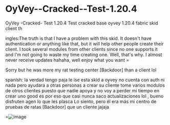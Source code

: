 # OyVey--Cracked--Test-1.20.4
OyVey -Cracked- Test 1.20.4
Test cracked base oyvey 1.20.4 fabric 
skid client th 




ingles:The truth is that I have a problem with this skid. It doesn't have 
authentication or anything like that, but it will help other people create their client. 
I took several modules from other clients since no one supports it and I'm not going to waste 
my time creating one. Well, that's why. I almost never receive updates hahaha, well enjoy what you want =

Sorry but he was more my rat testing center [Backdoor] than a client lol


spanish:
la verdad tengo paja le ise esta skid a oyvey 
no cuenta con auth ni nada pero ayudara a otras personas 
a crear su cliente tome varios modulos de otros clientes puesto 
que nadie apoya y no voy a perder mi tiempo en crear uno good es por eso que 
casi nunca saco actualizaciones lol , bueno disfruten agen lo que les plasca
Lo siento, pero él era más mi centro de pruebas de ratas [Backdoor] que un cliente jajaja


=![image](https://github.com/XG2025-Akaishin/OyVey--Cracked--Test-1.20.4/assets/147282682/7cc1f870-fa59-4a23-960b-84794c096eea)
